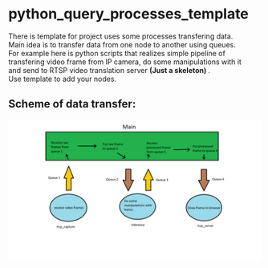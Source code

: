 # python_query_processes_template
There is template for project uses some processes transfering data. <br>
Main idea is to transfer data from one node to another using queues. <br>
For example here is python scripts that realizes simple pipeline of <br> 
transfering video frame from IP camera, do some manipulations with it <br>
and send to RTSP video translation server <b> (Just a skeleton) </b>. <br>
Use template to add your nodes.

## Scheme of data transfer:

![alt text](https://github.com/Simsi/python_query_processes_template/blob/main/images/Transfer%20Scheme.png)


